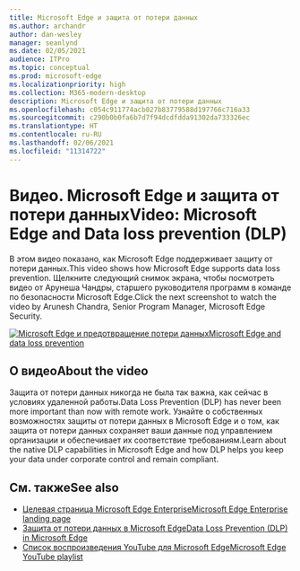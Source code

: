```yaml
---
title: Microsoft Edge и защита от потери данных
ms.author: archandr
author: dan-wesley
manager: seanlynd
ms.date: 02/05/2021
audience: ITPro
ms.topic: conceptual
ms.prod: microsoft-edge
ms.localizationpriority: high
ms.collection: M365-modern-desktop
description: Microsoft Edge и защита от потери данных
ms.openlocfilehash: c054c911774acb027b83779588d197766c716a33
ms.sourcegitcommit: c290b0b0fa6b7d7f94dcdfdda91302da733326ec
ms.translationtype: HT
ms.contentlocale: ru-RU
ms.lasthandoff: 02/06/2021
ms.locfileid: "11314722"
---
```

# <span data-ttu-id="932b9-103">Видео. Microsoft Edge и защита от потери данных</span><span class="sxs-lookup"><span data-stu-id="932b9-103">Video: Microsoft Edge and Data loss prevention (DLP)</span></span>

<span data-ttu-id="932b9-104">В этом видео показано, как Microsoft Edge поддерживает защиту от потери данных.</span><span class="sxs-lookup"><span data-stu-id="932b9-104">This video shows how Microsoft Edge supports data loss prevention.</span></span> <span data-ttu-id="932b9-105">Щелкните следующий снимок экрана, чтобы посмотреть видео от Арунеша Чандры, старшего руководителя программ в команде по безопасности Microsoft Edge.</span><span class="sxs-lookup"><span data-stu-id="932b9-105">Click the next screenshot to watch the video by Arunesh Chandra, Senior Program Manager, Microsoft Edge Security.</span></span>

[![ <span data-ttu-id="932b9-106">Microsoft Edge и предотвращение потери данных</span><span class="sxs-lookup"><span data-stu-id="932b9-106">Microsoft Edge and data loss prevention</span></span>](media/microsoft-edge-security-dlp/0.png)](http://www.youtube.com/watch?v=dLD04U9eTqg " Microsoft Edge and data loss prevention")

## <span data-ttu-id="932b9-107">О видео</span><span class="sxs-lookup"><span data-stu-id="932b9-107">About the video</span></span>

<span data-ttu-id="932b9-108">Защита от потери данных никогда не была так важна, как сейчас в условиях удаленной работы.</span><span class="sxs-lookup"><span data-stu-id="932b9-108">Data Loss Prevention (DLP) has never been more important than now with remote work.</span></span> <span data-ttu-id="932b9-109">Узнайте о собственных возможностях защиты от потери данных в Microsoft Edge и о том, как защита от потери данных сохраняет ваши данные под управлением организации и обеспечивает их соответствие требованиям.</span><span class="sxs-lookup"><span data-stu-id="932b9-109">Learn about the native DLP capabilities in Microsoft Edge and how DLP helps you keep your data under corporate control and remain compliant.</span></span>

## <span data-ttu-id="932b9-110">См. также</span><span class="sxs-lookup"><span data-stu-id="932b9-110">See also</span></span>

- [<span data-ttu-id="932b9-111">Целевая страница Microsoft Edge Enterprise</span><span class="sxs-lookup"><span data-stu-id="932b9-111">Microsoft Edge Enterprise landing page</span></span>](https://aka.ms/EdgeEnterprise)
- [<span data-ttu-id="932b9-112">Защита от потери данных в Microsoft Edge</span><span class="sxs-lookup"><span data-stu-id="932b9-112">Data Loss Prevention (DLP) in Microsoft Edge</span></span>](microsoft-edge-security-dlp.md)
- [<span data-ttu-id="932b9-113">Список воспроизведения YouTube для Microsoft Edge</span><span class="sxs-lookup"><span data-stu-id="932b9-113">Microsoft Edge YouTube playlist</span></span>](https://www.youtube.com/playlist?list=PLXtHYVsvn_b-uXh1tMeYpT-0iD8tD3tFy)
